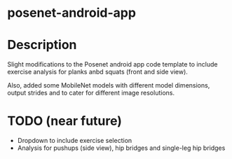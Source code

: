 # posenet-android-app

# Description

Slight modifications to the Posenet android app code template to include exercise analysis for planks anbd squats (front and side view).

Also, added some MobileNet models with different model dimensions, output strides and to cater for different image resolutions.

# TODO (near future)
  * Dropdown to include exercise selection
  * Analysis for pushups (side view), hip bridges and single-leg hip bridges
